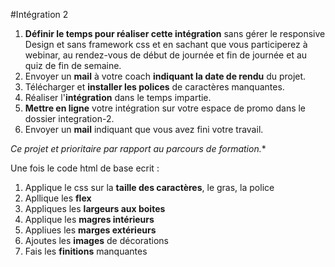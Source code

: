 #Intégration 2


1. **Définir le temps pour réaliser cette intégration** sans gérer le responsive Design et sans framework css et en sachant que vous participerez à webinar, au rendez-vous de début de journée et fin de journée et au quiz de fin de semaine.
2. Envoyer un **mail** à votre coach **indiquant la date de rendu** du projet.
3. Télécharger et **installer les polices** de caractères manquantes.
4. Réaliser l'**intégration** dans le temps impartie.
5. **Mettre en ligne** votre intégration sur votre espace de promo dans le dossier integration-2.
6. Envoyer un **mail** indiquant que vous avez fini votre travail.

*Ce projet et prioritaire par rapport au parcours de formation.**

Une fois le code html de base ecrit :

1. Applique le css sur la **taille des caractères**, le gras, la police
2. Apllique les **flex**
3. Appliques les **largeurs aux boites**
4. Applique les **magres intérieurs**
5. Appliues les **marges extérieurs**
6. Ajoutes les **images** de décorations
7. Fais les **finitions** manquantes 